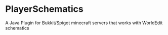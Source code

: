 # PlayerSchematics
A Java Plugin for Bukkit/Spigot minecraft servers that works with WorldEdit schematics

